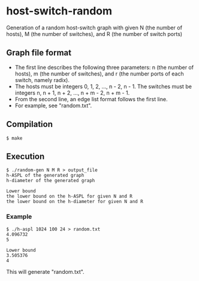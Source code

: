 # host-switch-random
Generation of a random host-switch graph with given N (the number of hosts), M (the number of switches), and R (the number of switch ports)

## Graph file format
* The first line describes the following three parameters: n (the number of hosts), m (the number of switches), and r (the number ports of each switch, namely radix).
* The hosts must be integers 0, 1, 2, ..., n - 2, n - 1. The switches must be integers n, n + 1, n + 2, ..., n + m - 2, n + m - 1.
* From the second line, an edge list format follows the first line.
* For example, see "random.txt".

## Compilation
```
$ make
```

## Execution
```
$ ./random-gen N M R > output_file
h-ASPL of the generated graph
h-diameter of the generated graph

Lower bound
the lower bound on the h-ASPL for given N and R
the lower bound on the h-diameter for given N and R
```
### Example
```
$ ./h-aspl 1024 100 24 > random.txt
4.096732
5

Lower bound
3.505376
4
```
This will generate "random.txt".


